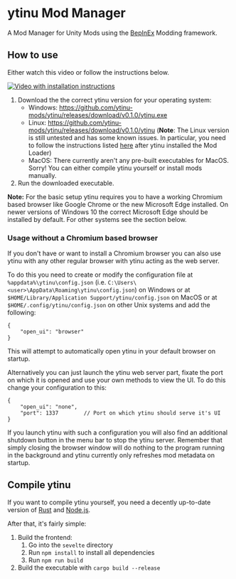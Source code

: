 # ytinu Mod Manager

A Mod Manager for Unity Mods using the [BepInEx](https://github.com/BepInEx/BepInEx) Modding framework.

## How to use

Either watch this video or follow the instructions below.

[![Video with installation instructions](https://img.youtube.com/vi/2VjVBvPL5d8/0.jpg)](https://www.youtube.com/watch?v=2VjVBvPL5d8)

1. Download the the correct ytinu version for your operating system:
   - Windows: https://github.com/ytinu-mods/ytinu/releases/download/v0.1.0/ytinu.exe
   - Linux: https://github.com/ytinu-mods/ytinu/releases/download/v0.1.0/ytinu (**Note**: The Linux version is still untested and has some known issues. In particular, you need to follow the instructions listed [here](https://bepinex.github.io/bepinex_docs/v5.3/articles/advanced/steam_interop.html#2-set-up-permissions) after ytinu installed the Mod Loader)
   - MacOS: There currently aren't any pre-built executables for MacOS. Sorry! You can either compile ytinu yourself or install mods manually. 
2. Run the downloaded executable.

**Note:** For the basic setup ytinu requires you to have a working Chromium based browser like Google Chrome or the new Microsoft Edge installed.
On newer versions of Windows 10 the correct Microsoft Edge should be installed by default. For other systems see the section below.

### Usage without a Chromium based browser

If you don't have or want to install a Chromium browser you can also use ytinu with any other regular browser with ytinu acting as the web server.

To do this you need to create or modify the configuration file
at `%appdata%\ytinu\config.json` (i.e. `C:\Users\<user>\AppData\Roaming\ytinu\config.json`) on Windows
or at `$HOME/Library/Application Support/ytinu/config.json` on MacOS
or at `$HOME/.config/ytinu/config.json` on other Unix systems and add the following:

```jsonc
{
    "open_ui": "browser"
}
```

This will attempt to automatically open ytinu in your default browser on startup.

Alternatively you can just launch the ytinu web server part, fixate the port on which it is opened and
use your own methods to view the UI. To do this change your configuration to this:

```jsonc
{
    "open_ui": "none",
    "port": 1337        // Port on which ytinu should serve it's UI
}
```

If you launch ytinu with such a configuration you will also find an additional shutdown button in the menu bar to stop the ytinu server.
Remember that simply closing the browser window will do nothing to the program running in the background and ytinu currently only
refreshes mod metadata on startup.

## Compile ytinu

If you want to compile ytinu yourself, you need a decently up-to-date version of [Rust](https://rust-lang.org/) and [Node.js](https://nodejs.org/).

After that, it's fairly simple:

1. Build the frontend:
   1. Go into the `sevelte` directory
   2. Run `npm install` to install all dependencies
   3. Run `npm run build`
2. Build the executable with `cargo build --release`
